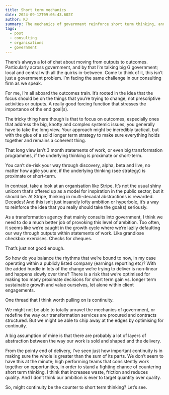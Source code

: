 ```yaml
---
title: Short term mechanics
date: 2024-09-12T09:05:43.602Z
author: KJ
summary: The mechanics of government reinforce short term thinking, and it sucks
tags:
  - post
  - consulting
  - organisations
  - government
---
```


There’s always a lot of chat about moving from outputs to outcomes. Particularly across government, and by that I’m talking big G government; local and central with all the quirks in-between. Come to think of it, this isn’t just a government problem. I’m facing the same challenge in our consulting firm as we speak.

For me, I’m all aboard the outcomes train. It’s rooted in the idea that the focus should be on the things that you’re trying to change, not prescriptive activities or outputs. A really good forcing function that stresses the importance of the end goal(s).

The tricky thing here though is that to focus on outcomes, especially ones that address the big, knotty and complex systemic issues, you generally have to take the long view. Your approach might be incredibly tactical, but with the glue of a solid longer term strategy to make sure everything holds together and remains a coherent thing.

That long view isn’t 3 month statements of work, or even big transformation programmes, if the underlying thinking is proximate or short-term.

You can’t de-risk your way through discovery, alpha, beta and live, no matter how agile you are, if the underlying thinking (see strategy) is proximate or short-term.

In contrast, take a look at an organisation like Stripe. It’s not the usual shiny unicorn that’s offered up as a model for inspiration in the public sector, but it should be.  At Stripe, thinking in multi-decadal abstractions is rewarded. Decades! And this isn’t just insanely lofty ambition or hyperbole, it’s a way to reinforce the idea that you really should take the goal(s) seriously.

As a transformation agency that mainly consults into government, I think we need to do a much better job of provoking this level of ambition. Too often, it seems like we’re caught in the growth cycle where we’re lazily defaulting our way through outputs within statements of work. Like grandiose checkbox exercises. Checks for cheques.

That’s just not good enough.

So how do you balance the rhythms that we’re bound to now, in my case operating within a publicly listed company (earnings reporting etc)? With the added hurdle in lots of the change we’re trying to deliver is non-linear and happens slowly over time? There is a risk that we’re optimised for making too many proximate decisions for short term gain vs. longer term sustainable growth and value ourselves, let alone within client engagements.

One thread that I think worth pulling on is continuity.

We might not be able to totally unravel the mechanics of government, or redefine the way our transformation services are procured and contracts structured. But we might be able to chip away at the edges by optimising for continuity.

A big assumption of mine is that there are probably a lot of layers of abstraction between the way our work is sold and shaped and the delivery.

From the pointy end of delivery, I’ve seen just how important continuity is in making sure the whole is greater than the sum of its parts. We don’t seem to have this at the minute; high performing teams that consistently work together on opportunities, in order to stand a fighting chance of countering short term thinking. I think that increases waste, friction and reduces quality. And I don’t think our ambition is ever to target quantity over quality.

So, might continuity be the counter to short term thinking? Let’s see.
